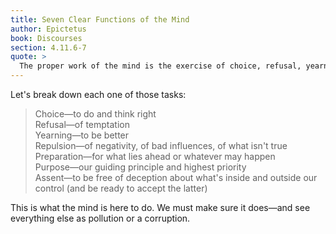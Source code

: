 ```yaml
---
title: Seven Clear Functions of the Mind
author: Epictetus
book: Discourses
section: 4.11.6-7
quote: >
  The proper work of the mind is the exercise of choice, refusal, yearning, repulsion, preparation, purpose and seent. What then can pollute and clog the mind's proper functioning? Nothing but its own corrupt decisions.
---
```


Let's break down each one of those tasks:

> Choice—to do and think right<br/>Refusal—of temptation<br/>Yearning—to be better<br/>Repulsion—of negativity, of bad influences, of what isn't true<br/>Preparation—for what lies ahead or whatever may happen<br/>Purpose—our guiding principle and highest priority<br/>Assent—to be free of deception about what's inside and outside our control (and be ready to accept the latter)

This is what the mind is here to do. We must make sure it does—and see everything else as pollution or a corruption.
